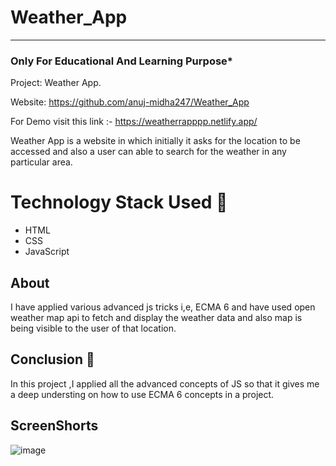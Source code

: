 # Weather_App
-----
### Only For Educational And Learning Purpose*
Project: Weather App.


Website: https://github.com/anuj-midha247/Weather_App

For Demo visit this link :- https://weatherrapppp.netlify.app/

Weather App is a website in which initially it asks for the location to be accessed and also a user can able to search for the weather in any particular area.

# Technology Stack Used 🌟
* HTML
* CSS
* JavaScript

## About

I have applied various advanced js tricks i,e, ECMA 6 and have used open weather map api to fetch and display the weather data and also map is being visible to the user of that location.

## Conclusion 📑
In this project ,I applied all the advanced concepts of JS  so that it gives me a deep understing on how to use ECMA 6 concepts in a project.



## ScreenShorts 

![image](https://user-images.githubusercontent.com/111122684/209712296-2c5175ea-66e4-4e55-97ae-865bbdb8aab7.png)

